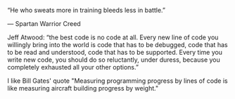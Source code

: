 “He who sweats more in training bleeds less in battle.”

― Spartan Warrior Creed

Jeff Atwood: “the best code is no code at all. Every new line of code you willingly bring into the world is code that has to be debugged, code that has to be read and understood, code that has to be supported. Every time you write new code, you should do so reluctantly, under duress, because you completely exhausted all your other options.”

I like Bill Gates' quote "Measuring programming progress by lines of code is like measuring aircraft building progress by weight."

